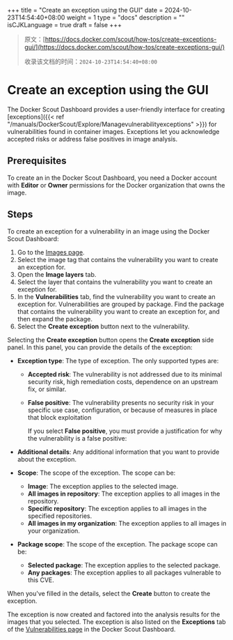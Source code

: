 +++
title = "Create an exception using the GUI"
date = 2024-10-23T14:54:40+08:00
weight = 1
type = "docs"
description = ""
isCJKLanguage = true
draft = false
+++

> 原文：[https://docs.docker.com/scout/how-tos/create-exceptions-gui/](https://docs.docker.com/scout/how-tos/create-exceptions-gui/)
>
> 收录该文档的时间：`2024-10-23T14:54:40+08:00`

# Create an exception using the GUI

The Docker Scout Dashboard provides a user-friendly interface for creating [exceptions]({{< ref "/manuals/DockerScout/Explore/Managevulnerabilityexceptions" >}}) for vulnerabilities found in container images. Exceptions let you acknowledge accepted risks or address false positives in image analysis.

## Prerequisites

To create an in the Docker Scout Dashboard, you need a Docker account with **Editor** or **Owner** permissions for the Docker organization that owns the image.

## Steps

To create an exception for a vulnerability in an image using the Docker Scout Dashboard:

1. Go to the [Images page](https://scout.docker.com/reports/images).
2. Select the image tag that contains the vulnerability you want to create an exception for.
3. Open the **Image layers** tab.
4. Select the layer that contains the vulnerability you want to create an exception for.
5. In the **Vulnerabilities** tab, find the vulnerability you want to create an exception for. Vulnerabilities are grouped by package. Find the package that contains the vulnerability you want to create an exception for, and then expand the package.
6. Select the **Create exception** button next to the vulnerability.

Selecting the **Create exception** button opens the **Create exception** side panel. In this panel, you can provide the details of the exception:

- **Exception type**: The type of exception. The only supported types are:

  - **Accepted risk**: The vulnerability is not addressed due to its minimal security risk, high remediation costs, dependence on an upstream fix, or similar.

  - **False positive**: The vulnerability presents no security risk in your specific use case, configuration, or because of measures in place that block exploitation

    If you select **False positive**, you must provide a justification for why the vulnerability is a false positive:

- **Additional details**: Any additional information that you want to provide about the exception.

- **Scope**: The scope of the exception. The scope can be:

  - **Image**: The exception applies to the selected image.
  - **All images in repository**: The exception applies to all images in the repository.
  - **Specific repository**: The exception applies to all images in the specified repositories.
  - **All images in my organization**: The exception applies to all images in your organization.

- **Package scope**: The scope of the exception. The package scope can be:

  - **Selected package**: The exception applies to the selected package.
  - **Any packages**: The exception applies to all packages vulnerable to this CVE.

When you've filled in the details, select the **Create** button to create the exception.

The exception is now created and factored into the analysis results for the images that you selected. The exception is also listed on the **Exceptions** tab of the [Vulnerabilities page](https://scout.docker.com/reports/vulnerabilities/exceptions) in the Docker Scout Dashboard.
